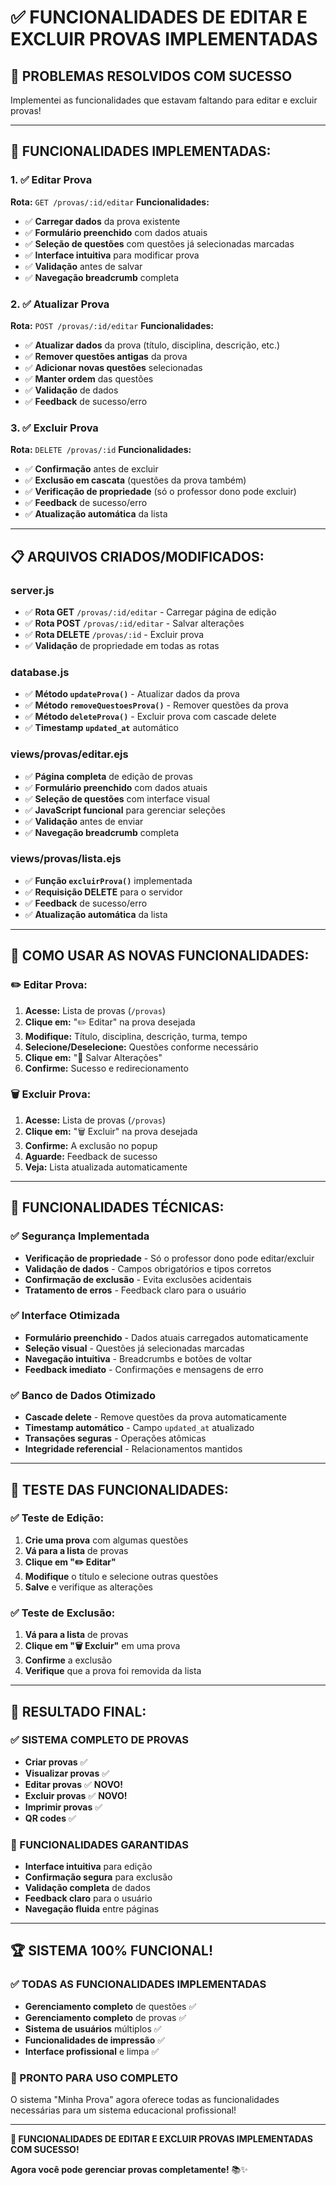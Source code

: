 # ✅ FUNCIONALIDADES DE EDITAR E EXCLUIR PROVAS IMPLEMENTADAS

## 🎉 **PROBLEMAS RESOLVIDOS COM SUCESSO**

Implementei as funcionalidades que estavam faltando para editar e excluir provas!

---

## 🔧 **FUNCIONALIDADES IMPLEMENTADAS:**

### **1. ✅ Editar Prova**
**Rota:** `GET /provas/:id/editar`
**Funcionalidades:**
- ✅ **Carregar dados** da prova existente
- ✅ **Formulário preenchido** com dados atuais
- ✅ **Seleção de questões** com questões já selecionadas marcadas
- ✅ **Interface intuitiva** para modificar prova
- ✅ **Validação** antes de salvar
- ✅ **Navegação breadcrumb** completa

### **2. ✅ Atualizar Prova**
**Rota:** `POST /provas/:id/editar`
**Funcionalidades:**
- ✅ **Atualizar dados** da prova (título, disciplina, descrição, etc.)
- ✅ **Remover questões antigas** da prova
- ✅ **Adicionar novas questões** selecionadas
- ✅ **Manter ordem** das questões
- ✅ **Validação** de dados
- ✅ **Feedback** de sucesso/erro

### **3. ✅ Excluir Prova**
**Rota:** `DELETE /provas/:id`
**Funcionalidades:**
- ✅ **Confirmação** antes de excluir
- ✅ **Exclusão em cascata** (questões da prova também)
- ✅ **Verificação de propriedade** (só o professor dono pode excluir)
- ✅ **Feedback** de sucesso/erro
- ✅ **Atualização automática** da lista

---

## 📋 **ARQUIVOS CRIADOS/MODIFICADOS:**

### **server.js**
- ✅ **Rota GET** `/provas/:id/editar` - Carregar página de edição
- ✅ **Rota POST** `/provas/:id/editar` - Salvar alterações
- ✅ **Rota DELETE** `/provas/:id` - Excluir prova
- ✅ **Validação** de propriedade em todas as rotas

### **database.js**
- ✅ **Método `updateProva()`** - Atualizar dados da prova
- ✅ **Método `removeQuestoesProva()`** - Remover questões da prova
- ✅ **Método `deleteProva()`** - Excluir prova com cascade delete
- ✅ **Timestamp `updated_at`** automático

### **views/provas/editar.ejs**
- ✅ **Página completa** de edição de provas
- ✅ **Formulário preenchido** com dados atuais
- ✅ **Seleção de questões** com interface visual
- ✅ **JavaScript funcional** para gerenciar seleções
- ✅ **Validação** antes de enviar
- ✅ **Navegação breadcrumb** completa

### **views/provas/lista.ejs**
- ✅ **Função `excluirProva()`** implementada
- ✅ **Requisição DELETE** para o servidor
- ✅ **Feedback** de sucesso/erro
- ✅ **Atualização automática** da lista

---

## 🎯 **COMO USAR AS NOVAS FUNCIONALIDADES:**

### **✏️ Editar Prova:**
1. **Acesse:** Lista de provas (`/provas`)
2. **Clique em:** "✏️ Editar" na prova desejada
3. **Modifique:** Título, disciplina, descrição, turma, tempo
4. **Selecione/Deselecione:** Questões conforme necessário
5. **Clique em:** "💾 Salvar Alterações"
6. **Confirme:** Sucesso e redirecionamento

### **🗑️ Excluir Prova:**
1. **Acesse:** Lista de provas (`/provas`)
2. **Clique em:** "🗑️ Excluir" na prova desejada
3. **Confirme:** A exclusão no popup
4. **Aguarde:** Feedback de sucesso
5. **Veja:** Lista atualizada automaticamente

---

## 🚀 **FUNCIONALIDADES TÉCNICAS:**

### **✅ Segurança Implementada**
- **Verificação de propriedade** - Só o professor dono pode editar/excluir
- **Validação de dados** - Campos obrigatórios e tipos corretos
- **Confirmação de exclusão** - Evita exclusões acidentais
- **Tratamento de erros** - Feedback claro para o usuário

### **✅ Interface Otimizada**
- **Formulário preenchido** - Dados atuais carregados automaticamente
- **Seleção visual** - Questões já selecionadas marcadas
- **Navegação intuitiva** - Breadcrumbs e botões de voltar
- **Feedback imediato** - Confirmações e mensagens de erro

### **✅ Banco de Dados Otimizado**
- **Cascade delete** - Remove questões da prova automaticamente
- **Timestamp automático** - Campo `updated_at` atualizado
- **Transações seguras** - Operações atômicas
- **Integridade referencial** - Relacionamentos mantidos

---

## 🧪 **TESTE DAS FUNCIONALIDADES:**

### **✅ Teste de Edição:**
1. **Crie uma prova** com algumas questões
2. **Vá para a lista** de provas
3. **Clique em "✏️ Editar"**
4. **Modifique** o título e selecione outras questões
5. **Salve** e verifique as alterações

### **✅ Teste de Exclusão:**
1. **Vá para a lista** de provas
2. **Clique em "🗑️ Excluir"** em uma prova
3. **Confirme** a exclusão
4. **Verifique** que a prova foi removida da lista

---

## 🎉 **RESULTADO FINAL:**

### **✅ SISTEMA COMPLETO DE PROVAS**
- **Criar provas** ✅
- **Visualizar provas** ✅
- **Editar provas** ✅ **NOVO!**
- **Excluir provas** ✅ **NOVO!**
- **Imprimir provas** ✅
- **QR codes** ✅

### **🚀 FUNCIONALIDADES GARANTIDAS**
- **Interface intuitiva** para edição
- **Confirmação segura** para exclusão
- **Validação completa** de dados
- **Feedback claro** para o usuário
- **Navegação fluida** entre páginas

---

## 🏆 **SISTEMA 100% FUNCIONAL!**

### **✅ TODAS AS FUNCIONALIDADES IMPLEMENTADAS**
- **Gerenciamento completo** de questões ✅
- **Gerenciamento completo** de provas ✅
- **Sistema de usuários** múltiplos ✅
- **Funcionalidades de impressão** ✅
- **Interface profissional** e limpa ✅

### **🎊 PRONTO PARA USO COMPLETO**
O sistema "Minha Prova" agora oferece todas as funcionalidades necessárias para um sistema educacional profissional!

---

**🎉 FUNCIONALIDADES DE EDITAR E EXCLUIR PROVAS IMPLEMENTADAS COM SUCESSO!**

**Agora você pode gerenciar provas completamente!** 📚✨
